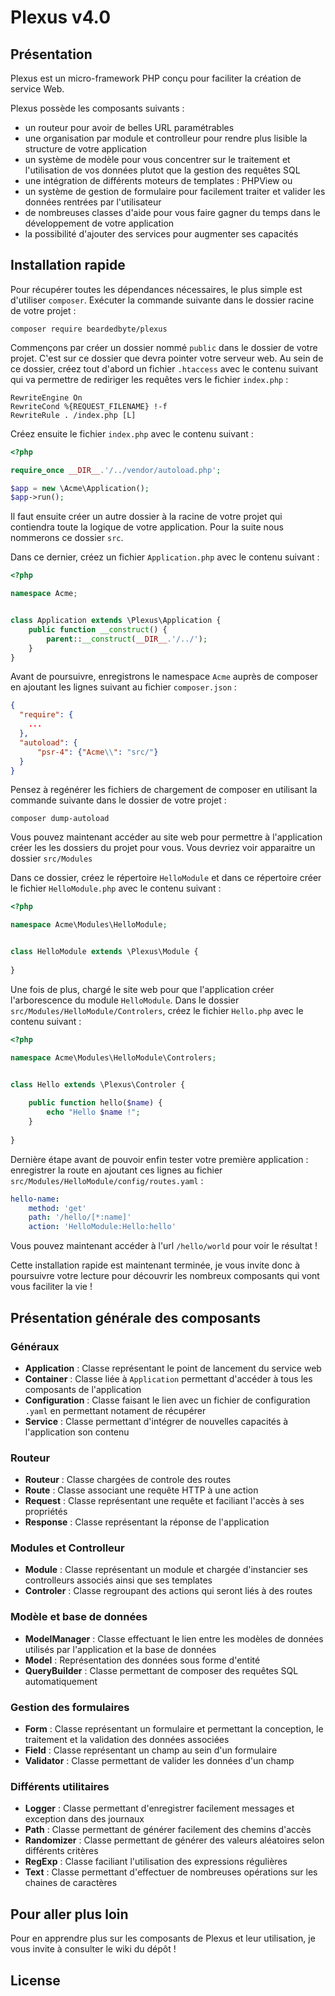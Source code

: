 
# Plexus v4.0

## Présentation

Plexus est un micro-framework PHP conçu pour faciliter la création de service Web.

Plexus possède les composants suivants : 
- un routeur pour avoir de belles URL paramétrables
- une organisation par module et controlleur pour rendre plus lisible la structure de votre application
- un système de modèle pour vous concentrer sur le traitement et l'utilisation de vos données plutot que la gestion des 
requêtes SQL 
- une intégration de différents moteurs de templates : PHPView ou 
- un système de gestion de formulaire pour facilement traiter et valider les données rentrées par l'utilisateur
- de nombreuses classes d'aide pour vous faire gagner du temps dans le développement de votre application
- la possibilité d'ajouter des services pour augmenter ses capacités

## Installation rapide

Pour récupérer toutes les dépendances nécessaires, le plus simple est d'utiliser `composer`. Exécuter la commande suivante 
dans le dossier racine de votre projet :

``` 
composer require beardedbyte/plexus
```

Commençons par créer un dossier nommé `public` dans le dossier de votre projet. C'est sur ce dossier que devra pointer 
votre serveur web. Au sein de ce dossier, créez tout d'abord un fichier `.htaccess` avec le contenu suivant qui va 
permettre de rediriger les requêtes vers le fichier `index.php` :
```
RewriteEngine On
RewriteCond %{REQUEST_FILENAME} !-f
RewriteRule . /index.php [L]
``` 
Créez ensuite le fichier `index.php` avec le contenu suivant :
```php
<?php

require_once __DIR__.'/../vendor/autoload.php';

$app = new \Acme\Application();
$app->run();
```


Il faut ensuite créer un autre dossier à la racine de votre projet qui contiendra toute la logique de votre application.
Pour la suite nous nommerons ce dossier `src`.
 
Dans ce dernier, créez un fichier `Application.php` avec le contenu suivant :

```php
<?php

namespace Acme;


class Application extends \Plexus\Application {
    public function __construct() {
        parent::__construct(__DIR__.'/../');
    }
}
```

Avant de poursuivre, enregistrons le namespace `Acme` auprès de composer en ajoutant les lignes suivant au fichier 
`composer.json` :

```json
{
  "require": {
    ...
  },
  "autoload": {
      "psr-4": {"Acme\\": "src/"}
  }
}

```

Pensez à regénérer les fichiers de chargement de composer en utilisant la commande suivante dans le dossier de 
votre projet :
```
composer dump-autoload
```


Vous pouvez maintenant accéder au site web pour permettre à l'application créer les les dossiers du projet pour vous.
Vous devriez voir apparaitre un dossier `src/Modules`

Dans ce dossier, créez le répertoire `HelloModule` et dans ce répertoire créer le fichier `HelloModule.php` avec le 
contenu suivant :
```php
<?php

namespace Acme\Modules\HelloModule;


class HelloModule extends \Plexus\Module {
    
}
```

Une fois de plus, chargé le site web pour que l'application créer l'arborescence du module `HelloModule`.
Dans le dossier `src/Modules/HelloModule/Controlers`, créez le fichier `Hello.php` avec le contenu suivant :
```php
<?php

namespace Acme\Modules\HelloModule\Controlers;


class Hello extends \Plexus\Controler {
    
    public function hello($name) {
        echo "Hello $name !";
    }
    
}
```

Dernière étape avant de pouvoir enfin tester votre première application : enregistrer la route en ajoutant ces lignes 
au fichier `src/Modules/HelloModule/config/routes.yaml` :
```yaml
hello-name:
    method: 'get'
    path: '/hello/[*:name]'
    action: 'HelloModule:Hello:hello'
```

Vous pouvez maintenant accéder à l'url `/hello/world` pour voir le résultat !

Cette installation rapide est maintenant terminée, je vous invite donc à poursuivre votre lecture pour découvrir les 
nombreux composants qui vont vous faciliter la vie ! 


## Présentation générale des composants

### Généraux 

* **Application** : Classe représentant le point de lancement du service web
* **Container** : Classe liée à `Application` permettant d'accéder à tous les composants de l'application
* **Configuration** : Classe faisant le lien avec un fichier de configuration `.yaml` en permettant notament de récupérer
* **Service** : Classe permettant d'intégrer de nouvelles capacités à l'application 
son contenu

### Routeur

* **Routeur** : Classe chargées de controle des routes
* **Route** : Classe associant une requête HTTP à une action
* **Request** : Classe représentant une requête et faciliant l'accès à ses propriétés
* **Response** : Classe représentant la réponse de l'application

### Modules et Controlleur

* **Module** : Classe représentant un module et chargée d'instancier ses controlleurs associés ainsi que ses templates
* **Controler** : Classe regroupant des actions qui seront liés à des routes

### Modèle et base de données

* **ModelManager** : Classe effectuant le lien entre les modèles de données utilisés par l'application et la base de 
données
* **Model** : Représentation des données sous forme d'entité
* **QueryBuilder** : Classe permettant de composer des requêtes SQL automatiquement

### Gestion des formulaires

* **Form** : Classe représentant un formulaire et permettant la conception, le traitement et la validation des données 
associées
* **Field** : Classe représentant un champ au sein d'un formulaire
* **Validator** : Classe permettant de valider les données d'un champ

### Différents utilitaires

* **Logger** : Classe permettant d'enregistrer facilement messages et exception dans des journaux
* **Path** : Classe permettant de générer facilement des chemins d'accès
* **Randomizer** : Classe permettant de générer des valeurs aléatoires selon différents critères
* **RegExp** : Classe faciliant l'utilisation des expressions régulières
* **Text** : Classe permettant d'effectuer de nombreuses opérations sur les chaines de caractères

## Pour aller plus loin

Pour en apprendre plus sur les composants de Plexus et leur utilisation, je vous invite à consulter le wiki du dépôt !

## License

